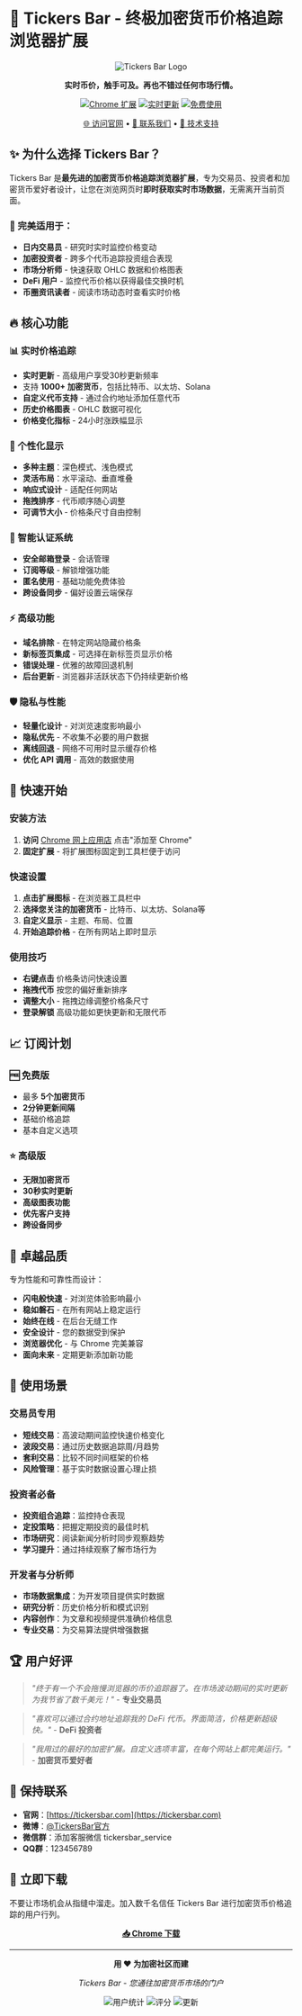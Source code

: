 # 🚀 Tickers Bar - 终极加密货币价格追踪浏览器扩展

<div align="center">

![Tickers Bar Logo](https://lh3.googleusercontent.com/R0p5U0QQZ-Lf53h4N-eL3YXq2_gm1RT8DWBXgPAtqx4bNriDhwhjSX98ueQswx7BHvunVY9RljLB3-80wzWAy3EPNd4=s1280-w1280-h800)

**实时币价，触手可及。再也不错过任何市场行情。**

[![Chrome 扩展](https://img.shields.io/badge/Chrome-已上线-brightgreen?logo=googlechrome)](https://tickersbar.com)
[![实时更新](https://img.shields.io/badge/更新-实时-blue)](https://tickersbar.com)
[![免费使用](https://img.shields.io/badge/价格-免费版本-success)](https://tickersbar.com)

[🌐 访问官网](https://tickersbar.com) • [📧 联系我们](mailto:hi@tickersbar.com) • [💬 技术支持](https://tickersbar.com/support)

</div>

## ✨ 为什么选择 Tickers Bar？

Tickers Bar 是**最先进的加密货币价格追踪浏览器扩展**，专为交易员、投资者和加密货币爱好者设计，让您在浏览网页时**即时获取实时市场数据**，无需离开当前页面。

### 🎯 完美适用于：
- **日内交易员** - 研究时实时监控价格变动
- **加密投资者** - 跨多个代币追踪投资组合表现
- **市场分析师** - 快速获取 OHLC 数据和价格图表
- **DeFi 用户** - 监控代币价格以获得最佳交换时机
- **币圈资讯读者** - 阅读市场动态时查看实时价格

## 🔥 核心功能

### 📊 实时价格追踪
- **实时更新** - 高级用户享受30秒更新频率
- 支持 **1000+ 加密货币**，包括比特币、以太坊、Solana
- **自定义代币支持** - 通过合约地址添加任意代币
- **历史价格图表** - OHLC 数据可视化
- **价格变化指标** - 24小时涨跌幅显示

### 🎨 个性化显示
- **多种主题**：深色模式、浅色模式
- **灵活布局**：水平滚动、垂直堆叠
- **响应式设计** - 适配任何网站
- **拖拽排序** - 代币顺序随心调整
- **可调节大小** - 价格条尺寸自由控制

### 🔐 智能认证系统
- **安全邮箱登录** - 会话管理
- **订阅等级** - 解锁增强功能
- **匿名使用** - 基础功能免费体验
- **跨设备同步** - 偏好设置云端保存

### ⚡ 高级功能
- **域名排除** - 在特定网站隐藏价格条
- **新标签页集成** - 可选择在新标签页显示价格
- **错误处理** - 优雅的故障回退机制
- **后台更新** - 浏览器非活跃状态下仍持续更新价格

### 🛡️ 隐私与性能
- **轻量化设计** - 对浏览速度影响最小
- **隐私优先** - 不收集不必要的用户数据
- **离线回退** - 网络不可用时显示缓存价格
- **优化 API 调用** - 高效的数据使用

## 🚀 快速开始

### 安装方法
1. **访问** [Chrome 网上应用店](https://tickersbar.com) 点击"添加至 Chrome"
2. **固定扩展** - 将扩展图标固定到工具栏便于访问

### 快速设置
1. **点击扩展图标** - 在浏览器工具栏中
2. **选择您关注的加密货币** - 比特币、以太坊、Solana等
3. **自定义显示** - 主题、布局、位置
4. **开始追踪价格** - 在所有网站上即时显示

### 使用技巧
- **右键点击** 价格条访问快速设置
- **拖拽代币** 按您的偏好重新排序
- **调整大小** - 拖拽边缘调整价格条尺寸
- **登录解锁** 高级功能如更快更新和无限代币

## 📈 订阅计划

### 🆓 免费版
- 最多 **5个加密货币**
- **2分钟更新间隔**
- 基础价格追踪
- 基本自定义选项

### ⭐ 高级版
- **无限加密货币**
- **30秒实时更新**
- **高级图表功能**
- **优先客户支持**
- **跨设备同步**

## 🔧 卓越品质

专为性能和可靠性而设计：

- **闪电般快速** - 对浏览体验影响最小
- **稳如磐石** - 在所有网站上稳定运行
- **始终在线** - 在后台无缝工作
- **安全设计** - 您的数据受到保护
- **浏览器优化** - 与 Chrome 完美兼容
- **面向未来** - 定期更新添加新功能



## 🎯 使用场景

### 交易员专用
- **短线交易**：高波动期间监控快速价格变化
- **波段交易**：通过历史数据追踪周/月趋势
- **套利交易**：比较不同时间框架的价格
- **风险管理**：基于实时数据设置心理止损

### 投资者必备
- **投资组合追踪**：监控持仓表现
- **定投策略**：把握定期投资的最佳时机
- **市场研究**：阅读新闻分析时同步观察趋势
- **学习提升**：通过持续观察了解市场行为

### 开发者与分析师
- **市场数据集成**：为开发项目提供实时数据
- **研究分析**：历史价格分析和模式识别
- **内容创作**：为文章和视频提供准确价格信息
- **专业交易**：为交易算法提供增强数据

## 🏆 用户好评

> *"终于有一个不会拖慢浏览器的币价追踪器了。在市场波动期间的实时更新为我节省了数千美元！"* - **专业交易员**

> *"喜欢可以通过合约地址追踪我的 DeFi 代币。界面简洁，价格更新超级快。"* - **DeFi 投资者**

> *"我用过的最好的加密扩展。自定义选项丰富，在每个网站上都完美运行。"* - **加密货币爱好者**



## 📱 保持联系

- **官网**：[https://tickersbar.com](https://tickersbar.com)
- **微博**：[@TickersBar官方](https://weibo.com/tickersbar)
- **微信群**：添加客服微信 tickersbar_service
- **QQ群**：123456789

## 🚀 立即下载

不要让市场机会从指缝中溜走。加入数千名信任 Tickers Bar 进行加密货币价格追踪的用户行列。

<div align="center">

**[📥 Chrome 下载](https://tickersbar.com)**

</div>

---

<div align="center">

**用 ❤️ 为加密社区而建**

*Tickers Bar - 您通往加密货币市场的门户*

![用户统计](https://img.shields.io/badge/用户-1万%2B-brightgreen)
![评分](https://img.shields.io/badge/评分-4.8%2F5-yellow)
![更新](https://img.shields.io/badge/更新-每周-blue)


</div> 
